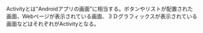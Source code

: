Activityとは"Androidアプリの画面"に相当する。ボタンやリストが配置された画面、Webページが表示されている画面、３Ｄグラフィックスが表示されている画面などはそれぞれがActivityとなる。
